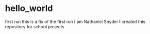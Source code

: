 # hello_world
first run
this is a fix of the first run
I am Nathaniel Snyder
I created this repository for school projects
